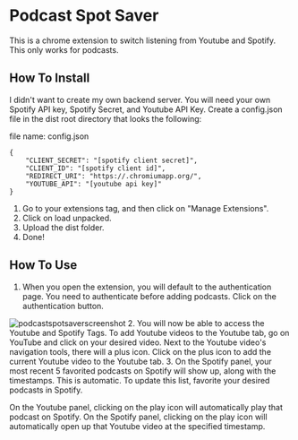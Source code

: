 # Podcast Spot Saver

This is a chrome extension to switch listening from Youtube and Spotify. This only works for podcasts.

## How To Install
I didn't want to create my own backend server. 
You will need your own Spotify API key, Spotify Secret, and Youtube API Key. Create a config.json file in the dist root directory that looks the following:

file name: config.json
```
{
    "CLIENT_SECRET": "[spotify client secret]",
    "CLIENT_ID": "[spotify client id]",
    "REDIRECT_URI": "https://.chromiumapp.org/",
    "YOUTUBE_API": "[youtube api key]"
}

```

1. Go to your extensions tag, and then click on "Manage Extensions". 
2. Click on load unpacked. 
3. Upload the dist folder.
4. Done!

## How To Use
1. When you open the extension, you will default to the authentication page. You need to authenticate before adding podcasts. Click on the authentication button.
<img src = "podcastspotsaverscreenshot" alt = "podcastspotsaverscreenshot">
2. You will now be able to access the Youtube and Spotify Tags. To add Youtube videos to the Youtube tab, go on YouTube and click on your desired video. Next to the Youtube
video's navigation tools, there will a plus icon. Click on the plus icon to add the current Youtube video to the Youtube tab.
3. On the Spotify panel, your most recent 5 favorited podcasts on Spotify will show up, along with the timestamps. This is automatic. To update this list, favorite your desired podcasts in Spotify. 

On the Youtube panel, clicking on the play icon will automatically play that podcast on Spotify. 
On the Spotify panel, clicking on the play icon will automatically open up that Youtube video at the specified timestamp. 